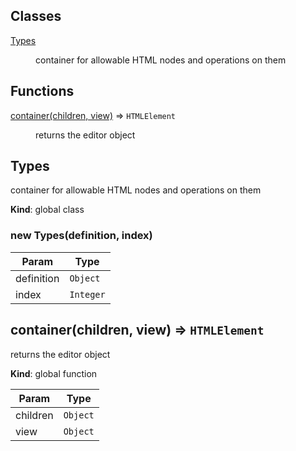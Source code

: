 ## Classes

<dl>
<dt><a href="#Types">Types</a></dt>
<dd><p>container for allowable HTML nodes and operations on them</p>
</dd>
</dl>

## Functions

<dl>
<dt><a href="#container">container(children, view)</a> ⇒ <code>HTMLElement</code></dt>
<dd><p>returns the editor object</p>
</dd>
</dl>

<a name="Types"></a>

## Types
container for allowable HTML nodes and operations on them

**Kind**: global class  
<a name="new_Types_new"></a>

### new Types(definition, index)

| Param | Type |
| --- | --- |
| definition | <code>Object</code> | 
| index | <code>Integer</code> | 

<a name="container"></a>

## container(children, view) ⇒ <code>HTMLElement</code>
returns the editor object

**Kind**: global function  

| Param | Type |
| --- | --- |
| children | <code>Object</code> | 
| view | <code>Object</code> | 

